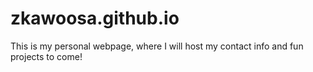 # zkawoosa.github.io
This is my personal webpage, where I will host my contact info and fun projects to come!
